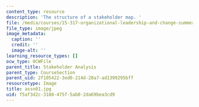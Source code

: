 ```yaml
---
content_type: resource
description: 'The structure of a stakeholder map. '
file: /media/courses/15-317-organizational-leadership-and-change-summer-2009/f5af3d2c3188475f5ab02da69bea3cd9_assn01.jpg
file_type: image/jpeg
image_metadata:
  caption: ''
  credit: ''
  image-alt: ''
learning_resource_types: []
ocw_type: OCWFile
parent_title: Stakeholder Analysis
parent_type: CourseSection
parent_uid: 2f105422-3ed0-214d-28a7-ad1399295bff
resourcetype: Image
title: assn01.jpg
uid: f5af3d2c-3188-475f-5ab0-2da69bea3cd9
---
```

